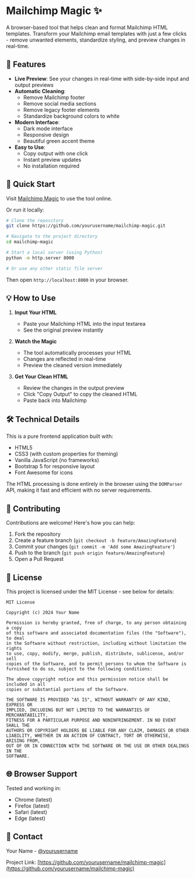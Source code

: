 # Mailchimp Magic ✨

A browser-based tool that helps clean and format Mailchimp HTML templates. Transform your Mailchimp email templates with just a few clicks - remove unwanted elements, standardize styling, and preview changes in real-time.

## 🌟 Features

- **Live Preview**: See your changes in real-time with side-by-side input and output previews
- **Automatic Cleaning**:
  - Remove Mailchimp footer
  - Remove social media sections
  - Remove legacy footer elements
  - Standardize background colors to white
- **Modern Interface**:
  - Dark mode interface
  - Responsive design
  - Beautiful green accent theme
- **Easy to Use**:
  - Copy output with one click
  - Instant preview updates
  - No installation required

## 🚀 Quick Start

Visit [Mailchimp Magic](https://yourusername.github.io/mailchimp-magic) to use the tool online.

Or run it locally:

```bash
# Clone the repository
git clone https://github.com/yourusername/mailchimp-magic.git

# Navigate to the project directory
cd mailchimp-magic

# Start a local server (using Python)
python -m http.server 8000

# Or use any other static file server
```

Then open `http://localhost:8000` in your browser.

## 💡 How to Use

1. **Input Your HTML**
   - Paste your Mailchimp HTML into the input textarea
   - See the original preview instantly

2. **Watch the Magic**
   - The tool automatically processes your HTML
   - Changes are reflected in real-time
   - Preview the cleaned version immediately

3. **Get Your Clean HTML**
   - Review the changes in the output preview
   - Click "Copy Output" to copy the cleaned HTML
   - Paste back into Mailchimp

## 🛠 Technical Details

This is a pure frontend application built with:

- HTML5
- CSS3 (with custom properties for theming)
- Vanilla JavaScript (no frameworks)
- Bootstrap 5 for responsive layout
- Font Awesome for icons

The HTML processing is done entirely in the browser using the `DOMParser` API, making it fast and efficient with no server requirements.

## 🤝 Contributing

Contributions are welcome! Here's how you can help:

1. Fork the repository
2. Create a feature branch (`git checkout -b feature/AmazingFeature`)
3. Commit your changes (`git commit -m 'Add some AmazingFeature'`)
4. Push to the branch (`git push origin feature/AmazingFeature`)
5. Open a Pull Request

## 📝 License

This project is licensed under the MIT License - see below for details:

```
MIT License

Copyright (c) 2024 Your Name

Permission is hereby granted, free of charge, to any person obtaining a copy
of this software and associated documentation files (the "Software"), to deal
in the Software without restriction, including without limitation the rights
to use, copy, modify, merge, publish, distribute, sublicense, and/or sell
copies of the Software, and to permit persons to whom the Software is
furnished to do so, subject to the following conditions:

The above copyright notice and this permission notice shall be included in all
copies or substantial portions of the Software.

THE SOFTWARE IS PROVIDED "AS IS", WITHOUT WARRANTY OF ANY KIND, EXPRESS OR
IMPLIED, INCLUDING BUT NOT LIMITED TO THE WARRANTIES OF MERCHANTABILITY,
FITNESS FOR A PARTICULAR PURPOSE AND NONINFRINGEMENT. IN NO EVENT SHALL THE
AUTHORS OR COPYRIGHT HOLDERS BE LIABLE FOR ANY CLAIM, DAMAGES OR OTHER
LIABILITY, WHETHER IN AN ACTION OF CONTRACT, TORT OR OTHERWISE, ARISING FROM,
OUT OF OR IN CONNECTION WITH THE SOFTWARE OR THE USE OR OTHER DEALINGS IN THE
SOFTWARE.
```

## 🌐 Browser Support

Tested and working in:
- Chrome (latest)
- Firefox (latest)
- Safari (latest)
- Edge (latest)

## 📧 Contact

Your Name - [@yourusername](https://twitter.com/yourusername)

Project Link: [https://github.com/yourusername/mailchimp-magic](https://github.com/yourusername/mailchimp-magic) 